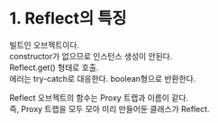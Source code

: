 # 1. Reflect의 특징
빌트인 오브젝트이다.  
constructor가 없으므로 인스턴스 생성이 안된다.  
Reflect.get() 형태로 호출.  
에러는 try-catch로 대응한다. boolean형으로 반환한다.  

Reflect 오브젝트의 함수는 Proxy 트랩과 이름이 같다.  
즉, Proxy 트랩을 모두 모아 미리 만들어둔 클래스가 Reflect.